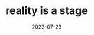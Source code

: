 ---
title: "reality is a stage"
date: 2022-07-29
related: actor
type: fragment
tags:
  - what is Reality
  - fragment
---